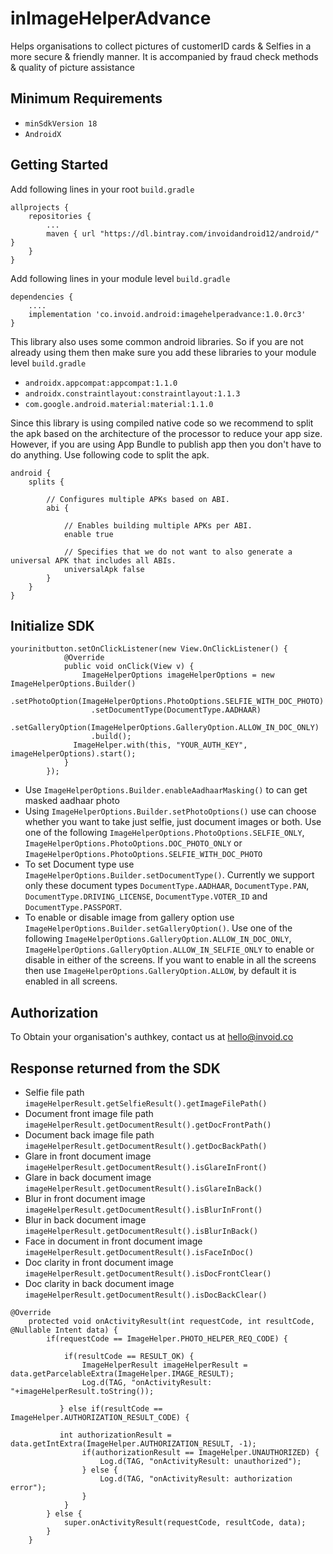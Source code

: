 # inImageHelperAdvance
Helps organisations to collect pictures of customerID cards &amp; Selfies in a more secure &amp; friendly manner. It is accompanied by fraud check methods &amp; quality of picture assistance  

## Minimum Requirements
- `minSdkVersion 18` 
- `AndroidX`

## Getting Started

Add following lines in your root ```build.gradle```
```
allprojects {
    repositories {
        ...
        maven { url "https://dl.bintray.com/invoidandroid12/android/" }
    }
}
```

Add following lines in your module level ```build.gradle```
```
dependencies {
    ....
    implementation 'co.invoid.android:imagehelperadvance:1.0.0rc3'
}
```

This library also uses some common android libraries. So if you are not already using them then make sure you add these libraries to your module level `build.gradle`
- `androidx.appcompat:appcompat:1.1.0`
- `androidx.constraintlayout:constraintlayout:1.1.3`
- `com.google.android.material:material:1.1.0`

Since this library is using compiled native code so we recommend to split the apk based on the architecture of the processor to reduce your app size. However, if you are using 
App Bundle to publish app then you don't have to do anything.
Use following code to split the apk.
```
android {
    splits {

        // Configures multiple APKs based on ABI.
        abi {

            // Enables building multiple APKs per ABI.
            enable true

            // Specifies that we do not want to also generate a universal APK that includes all ABIs.
            universalApk false
        }
    }
}
```

## Initialize SDK

```
yourinitbutton.setOnClickListener(new View.OnClickListener() {
            @Override
            public void onClick(View v) {
                ImageHelperOptions imageHelperOptions = new ImageHelperOptions.Builder()
                  .setPhotoOption(ImageHelperOptions.PhotoOptions.SELFIE_WITH_DOC_PHOTO)
                  .setDocumentType(DocumentType.AADHAAR)
                  .setGalleryOption(ImageHelperOptions.GalleryOption.ALLOW_IN_DOC_ONLY)
                  .build();
              ImageHelper.with(this, "YOUR_AUTH_KEY", imageHelperOptions).start();
            }
        });
```

- Use ```ImageHelperOptions.Builder.enableAadhaarMasking()``` to can get masked aadhaar photo
- Using ```ImageHelperOptions.Builder.setPhotoOptions()``` use can choose whether you want to take just selfie, just document images or both. Use one of the following ```ImageHelperOptions.PhotoOptions.SELFIE_ONLY```, ```ImageHelperOptions.PhotoOptions.DOC_PHOTO_ONLY``` or ```ImageHelperOptions.PhotoOptions.SELFIE_WITH_DOC_PHOTO```
- To set Document type use ```ImageHelperOptions.Builder.setDocumentType()```. Currently we support only these document types ```DocumentType.AADHAAR```, ```DocumentType.PAN```, ```DocumentType.DRIVING_LICENSE```, ```DocumentType.VOTER_ID``` and ```DocumentType.PASSPORT```.
- To enable or disable image from gallery option use ```ImageHelperOptions.Builder.setGalleryOption()```. Use one of the following ```ImageHelperOptions.GalleryOption.ALLOW_IN_DOC_ONLY```, ```ImageHelperOptions.GalleryOption.ALLOW_IN_SELFIE_ONLY``` to enable or disable in either of the screens. If you want to enable in all the screens then use ```ImageHelperOptions.GalleryOption.ALLOW```, by default it is enabled in all screens.

## Authorization 
To Obtain your organisation's authkey, contact us at hello@invoid.co


## Response returned from the SDK
- Selfie file path ```imageHelperResult.getSelfieResult().getImageFilePath()```
- Document front image file path ```imageHelperResult.getDocumentResult().getDocFrontPath()```
- Document back image file path ```imageHelperResult.getDocumentResult().getDocBackPath()```
- Glare in front document image ```imageHelperResult.getDocumentResult().isGlareInFront()```
- Glare in back document image ```imageHelperResult.getDocumentResult().isGlareInBack()```
- Blur in front document image ```imageHelperResult.getDocumentResult().isBlurInFront()```
- Blur in back document image ```imageHelperResult.getDocumentResult().isBlurInBack()```
- Face in document in front document image ```imageHelperResult.getDocumentResult().isFaceInDoc()```
- Doc clarity in front document image ```imageHelperResult.getDocumentResult().isDocFrontClear()```
- Doc clarity in back document image ```imageHelperResult.getDocumentResult().isDocBackClear()```

```
@Override
    protected void onActivityResult(int requestCode, int resultCode, @Nullable Intent data) {
        if(requestCode == ImageHelper.PHOTO_HELPER_REQ_CODE) {
        
            if(resultCode == RESULT_OK) {
                ImageHelperResult imageHelperResult = data.getParcelableExtra(ImageHelper.IMAGE_RESULT);
                Log.d(TAG, "onActivityResult: "+imageHelperResult.toString());
           
           } else if(resultCode == ImageHelper.AUTHORIZATION_RESULT_CODE) {
           
           int authorizationResult = data.getIntExtra(ImageHelper.AUTHORIZATION_RESULT, -1);
                if(authorizationResult == ImageHelper.UNAUTHORIZED) {
                    Log.d(TAG, "onActivityResult: unauthorized");
                } else {
                    Log.d(TAG, "onActivityResult: authorization error");
                }
            }
        } else {
            super.onActivityResult(requestCode, resultCode, data);
        }
    }
```

